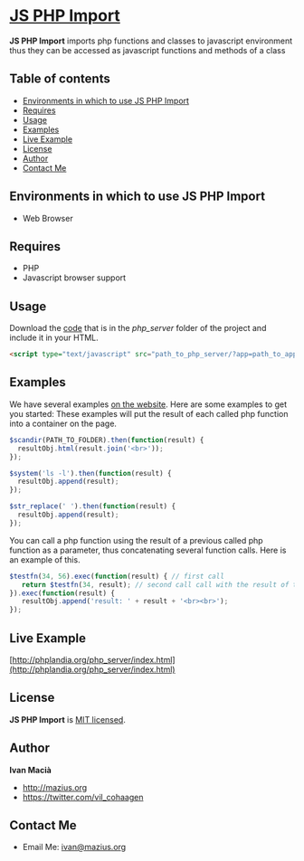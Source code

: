 # [JS PHP Import](https://github.com/macianito/js-import-php/)

**JS PHP Import** imports php functions and classes to javascript environment thus they can be accessed as javascript functions and methods of a class

## Table of contents

- [Environments in which to use JS PHP Import](#environments-in-which-to-use-js-php-import)
- [Requires](#requires)
- [Usage](#usage)
- [Examples](#bugs-and-feature-requests)
- [Live Example](#live-example)
- [License](#license)
- [Author](#author)
- [Contact Me](#contact-me)


## Environments in which to use JS PHP Import

- Web Browser

## Requires

- PHP
- Javascript browser support

## Usage

Download the [code](https://github.com/macianito/js-import-php/) that is in the *php_server* folder of the project and include it in your HTML. 

```html
<script type="text/javascript" src="path_to_php_server/?app=path_to_app"></script>
```

## Examples

We have several examples [on the website](https://mazius.org/). Here are some examples to get you started:
These examples will put the result of each called php function into a container on the page.

```jsx
$scandir(PATH_TO_FOLDER).then(function(result) {
  resultObj.html(result.join('<br>'));
});

$system('ls -l').then(function(result) {
  resultObj.append(result);
});

$str_replace(' ').then(function(result) {
  resultObj.append(result);
});

```

You can call a php function using the result of a previous called php function as a parameter, thus concatenating several function calls.
Here is an example of this.

```jsx
$testfn(34, 56).exec(function(result) { // first call
   return $testfn(34, result); // second call call with the result of the first call as a parameter
}).exec(function(result) {
   resultObj.append('result: ' + result + '<br><br>');
});
```


## Live Example

[http://phplandia.org/php_server/index.html](http://phplandia.org/php_server/index.html)


## License

**JS PHP Import** is [MIT licensed](./LICENSE).

## Author

**Ivan Macià**
- <http://mazius.org>
- <https://twitter.com/vil_cohaagen>


## Contact Me  
  
- Email Me: ivan@mazius.org
